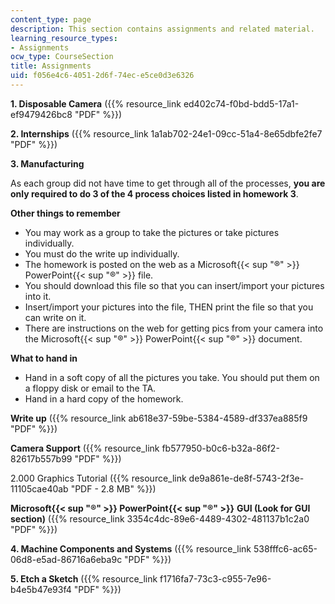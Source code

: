 ```yaml
---
content_type: page
description: This section contains assignments and related material.
learning_resource_types:
- Assignments
ocw_type: CourseSection
title: Assignments
uid: f056e4c6-4051-2d6f-74ec-e5ce0d3e6326
---
```


**1\. Disposable Camera** ({{% resource_link ed402c74-f0bd-bdd5-17a1-ef9479426bc8 "PDF" %}})

**2\. Internships** ({{% resource_link 1a1ab702-24e1-09cc-51a4-8e65dbfe2fe7 "PDF" %}})

**3\. Manufacturing**

As each group did not have time to get through all of the processes, **you are only required to do 3 of the 4 process choices listed in homework 3**.

**Other things to remember**

*   You may work as a group to take the pictures or take pictures individually.
*   You must do the write up individually.
*   The homework is posted on the web as a Microsoft{{< sup "®" >}} PowerPoint{{< sup "®" >}} file.
*   You should download this file so that you can insert/import your pictures into it.
*   Insert/import your pictures into the file, THEN print the file so that you can write on it.
*   There are instructions on the web for getting pics from your camera into the Microsoft{{< sup "®" >}} PowerPoint{{< sup "®" >}} document.

**What to hand in**

*   Hand in a soft copy of all the pictures you take. You should put them on a floppy disk or email to the TA.
*   Hand in a hard copy of the homework.

**Write up** ({{% resource_link ab618e37-59be-5384-4589-df337ea885f9 "PDF" %}})

**Camera Support** ({{% resource_link fb577950-b0c6-b32a-86f2-82617b557b99 "PDF" %}})

2.000 Graphics Tutorial ({{% resource_link de9a861e-de8f-5743-2f3e-11105cae40ab "PDF - 2.8 MB" %}})

**Microsoft{{< sup "®" >}} PowerPoint{{< sup "®" >}}** **GUI (Look for GUI section)** ({{% resource_link 3354c4dc-89e6-4489-4302-481137b1c2a0 "PDF" %}})

**4\. Machine Components and Systems** ({{% resource_link 538fffc6-ac65-06d8-e5ad-86716a6eba9c "PDF" %}})

**5\. Etch a Sketch** ({{% resource_link f1716fa7-73c3-c955-7e96-b4e5b47e93f4 "PDF" %}})